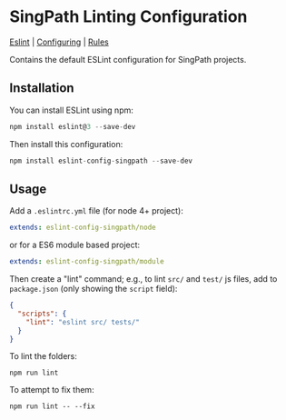 # SingPath Linting Configuration

[Eslint](http://eslint.org)
| [Configuring](http://eslint.org/docs/user-guide/configuring)
| [Rules](http://eslint.org/docs/rules/)

Contains the default ESLint configuration for SingPath projects.


## Installation

You can install ESLint using npm:
```js
npm install eslint@3 --save-dev
```

Then install this configuration:
```js
npm install eslint-config-singpath --save-dev
```


## Usage

Add a `.eslintrc.yml` file (for node 4+ project):
```yaml
extends: eslint-config-singpath/node
```

or for a ES6 module based project:
```yaml
extends: eslint-config-singpath/module
```

Then create a "lint" command; e.g., to lint `src/` and `test/` js files, add to
`package.json` (only showing the `script` field):
```json
{
  "scripts": {
    "lint": "eslint src/ tests/"
  }
}
```

To lint the folders:
```
npm run lint
```

To attempt to fix them:
```
npm run lint -- --fix
```
